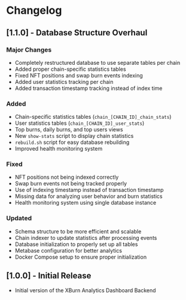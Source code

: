 # Changelog

## [1.1.0] - Database Structure Overhaul

### Major Changes
- Completely restructured database to use separate tables per chain
- Added proper chain-specific statistics tables
- Fixed NFT positions and swap burn events indexing
- Added user statistics tracking per chain
- Added transaction timestamp tracking instead of index time

### Added
- Chain-specific statistics tables (`chain_[CHAIN_ID]_chain_stats`)
- User statistics tables (`chain_[CHAIN_ID]_user_stats`)
- Top burns, daily burns, and top users views
- New `show-stats` script to display chain statistics
- `rebuild.sh` script for easy database rebuilding
- Improved health monitoring system

### Fixed
- NFT positions not being indexed correctly
- Swap burn events not being tracked properly
- Use of indexing timestamp instead of transaction timestamp
- Missing data for analyzing user behavior and burn statistics
- Health monitoring system using single database instance

### Updated
- Schema structure to be more efficient and scalable
- Chain indexer to update statistics after processing events
- Database initialization to properly set up all tables
- Metabase configuration for better analytics
- Docker Compose setup to ensure proper initialization

## [1.0.0] - Initial Release

- Initial version of the XBurn Analytics Dashboard Backend 